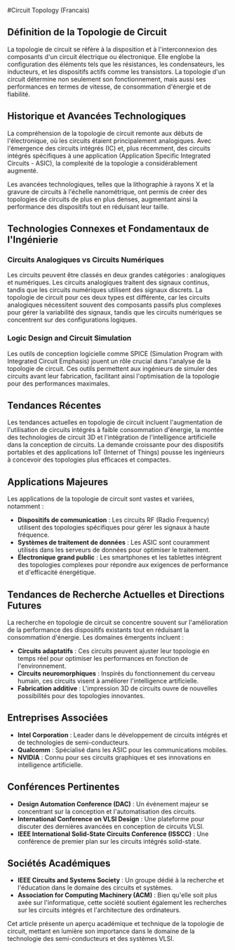 #Circuit Topology (Francais)

## Définition de la Topologie de Circuit

La topologie de circuit se réfère à la disposition et à l'interconnexion des composants d'un circuit électrique ou électronique. Elle englobe la configuration des éléments tels que les résistances, les condensateurs, les inducteurs, et les dispositifs actifs comme les transistors. La topologie d'un circuit détermine non seulement son fonctionnement, mais aussi ses performances en termes de vitesse, de consommation d'énergie et de fiabilité.

## Historique et Avancées Technologiques

La compréhension de la topologie de circuit remonte aux débuts de l'électronique, où les circuits étaient principalement analogiques. Avec l'émergence des circuits intégrés (IC) et, plus récemment, des circuits intégrés spécifiques à une application (Application Specific Integrated Circuits - ASIC), la complexité de la topologie a considérablement augmenté. 

Les avancées technologiques, telles que la lithographie à rayons X et la gravure de circuits à l'échelle nanométrique, ont permis de créer des topologies de circuits de plus en plus denses, augmentant ainsi la performance des dispositifs tout en réduisant leur taille.

## Technologies Connexes et Fondamentaux de l'Ingénierie

### Circuits Analogiques vs Circuits Numériques

Les circuits peuvent être classés en deux grandes catégories : analogiques et numériques. Les circuits analogiques traitent des signaux continus, tandis que les circuits numériques utilisent des signaux discrets. La topologie de circuit pour ces deux types est différente, car les circuits analogiques nécessitent souvent des composants passifs plus complexes pour gérer la variabilité des signaux, tandis que les circuits numériques se concentrent sur des configurations logiques.

### Logic Design and Circuit Simulation

Les outils de conception logicielle comme SPICE (Simulation Program with Integrated Circuit Emphasis) jouent un rôle crucial dans l'analyse de la topologie de circuit. Ces outils permettent aux ingénieurs de simuler des circuits avant leur fabrication, facilitant ainsi l'optimisation de la topologie pour des performances maximales.

## Tendances Récentes

Les tendances actuelles en topologie de circuit incluent l'augmentation de l'utilisation de circuits intégrés à faible consommation d'énergie, la montée des technologies de circuit 3D et l'intégration de l'intelligence artificielle dans la conception de circuits. La demande croissante pour des dispositifs portables et des applications IoT (Internet of Things) pousse les ingénieurs à concevoir des topologies plus efficaces et compactes.

## Applications Majeures

Les applications de la topologie de circuit sont vastes et variées, notamment :

- **Dispositifs de communication** : Les circuits RF (Radio Frequency) utilisent des topologies spécifiques pour gérer les signaux à haute fréquence.
- **Systèmes de traitement de données** : Les ASIC sont couramment utilisés dans les serveurs de données pour optimiser le traitement.
- **Électronique grand public** : Les smartphones et les tablettes intègrent des topologies complexes pour répondre aux exigences de performance et d'efficacité énergétique.

## Tendances de Recherche Actuelles et Directions Futures

La recherche en topologie de circuit se concentre souvent sur l'amélioration de la performance des dispositifs existants tout en réduisant la consommation d'énergie. Les domaines émergents incluent :

- **Circuits adaptatifs** : Ces circuits peuvent ajuster leur topologie en temps réel pour optimiser les performances en fonction de l'environnement.
- **Circuits neuromorphiques** : Inspirés du fonctionnement du cerveau humain, ces circuits visent à améliorer l'intelligence artificielle.
- **Fabrication additive** : L'impression 3D de circuits ouvre de nouvelles possibilités pour des topologies innovantes.

## Entreprises Associées

- **Intel Corporation** : Leader dans le développement de circuits intégrés et de technologies de semi-conducteurs.
- **Qualcomm** : Spécialisé dans les ASIC pour les communications mobiles.
- **NVIDIA** : Connu pour ses circuits graphiques et ses innovations en intelligence artificielle.

## Conférences Pertinentes

- **Design Automation Conference (DAC)** : Un événement majeur se concentrant sur la conception et l'automatisation des circuits.
- **International Conference on VLSI Design** : Une plateforme pour discuter des dernières avancées en conception de circuits VLSI.
- **IEEE International Solid-State Circuits Conference (ISSCC)** : Une conférence de premier plan sur les circuits intégrés solid-state.

## Sociétés Académiques

- **IEEE Circuits and Systems Society** : Un groupe dédié à la recherche et l'éducation dans le domaine des circuits et systèmes.
- **Association for Computing Machinery (ACM)** : Bien qu'elle soit plus axée sur l'informatique, cette société soutient également les recherches sur les circuits intégrés et l'architecture des ordinateurs.

Cet article présente un aperçu académique et technique de la topologie de circuit, mettant en lumière son importance dans le domaine de la technologie des semi-conducteurs et des systèmes VLSI.